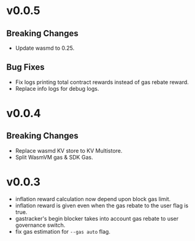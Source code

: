 # v0.0.5

## Breaking Changes
- Update wasmd to 0.25.

## Bug Fixes
- Fix logs printing total contract rewards instead of gas rebate reward.
- Replace info logs for debug logs.

# v0.0.4
## Breaking Changes
- Replace wasmd KV store to KV Multistore.
- Split WasmVM gas & SDK Gas.

# v0.0.3
- inflation reward calculation now depend upon block gas limit.
- inflation reward is given even when the gas rebate to the user flag is true.
- gastracker's begin blocker takes into account gas rebate to user governance switch.
- fix gas estimation for `--gas auto` flag.
